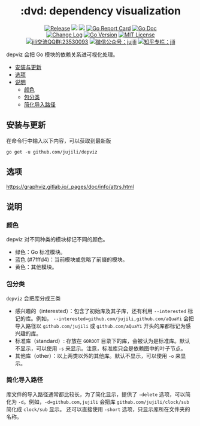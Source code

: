 <!-- markdownlint-disable MD041 -->
<h1 align="center">:dvd: dependency visualization</h1>
<p align="center">
<!--  -->
<a href="https://github.com/jujili/depviz/releases"> <img src="https://img.shields.io/github/v/tag/jujili/depviz?include_prereleases&sort=semver" alt="Release" title="Release"></a>
<!--  -->
<a href="https://www.travis-ci.org/jujili/depviz"><img src="https://www.travis-ci.org/jujili/depviz.svg?branch=master"/></a>
<!--  -->
<a href="https://codecov.io/gh/jujili/depviz"><img src="https://codecov.io/gh/jujili/depviz/branch/master/graph/badge.svg"/></a>
<!--  -->
<a href="https://goreportcard.com/report/github.com/jujili/depviz"><img src="https://goreportcard.com/badge/github.com/jujili/depviz" alt="Go Report Card" title="Go Report Card"/></a>
<!--  -->
<a href="http://godoc.org/github.com/jujili/depviz"><img src="https://img.shields.io/badge/godoc-depviz-blue.svg" alt="Go Doc" title="Go Doc"/></a>
<!--  -->
<br/>
<!--  -->
<a href="https://github.com/jujili/depviz/blob/master/CHANGELOG.md"><img src="https://img.shields.io/badge/Change-Log-blueviolet.svg" alt="Change Log" title="Change Log"/></a>
<!--  -->
<a href="https://golang.google.cn"><img src="https://img.shields.io/github/go-mod/go-version/jujili/depviz" alt="Go Version" title="Go Version"/></a>
<!--  -->
<a href="https://github.com/jujili/depviz/blob/master/LICENSE"><img src="https://img.shields.io/badge/License-MIT-blue.svg" alt="MIT License" title="MIT License"/></a>
<!--  -->
<br/>
<!--  -->
<a target="_blank" href="//shang.qq.com/wpa/qunwpa?idkey=7f61280435c41608fb8cb96cf8af7d31ef0007c44b223c9e3596ce84dec329bc"><img border="0" src="https://img.shields.io/badge/QQ%20群-23%2053%2000%2093-blue.svg" alt="jili交流QQ群:23530093" title="jili交流QQ群:23530093"></a>
<!--  -->
<a href="https://mp.weixin.qq.com/s?__biz=MzA4MDU4NDI5Mw==&mid=2455230332&idx=1&sn=8086c43e259b0012596ed63d6ecd7d10&chksm=88017c76bf76f5604f2f3280ffd96029b5ccaf99db48d18066d3e3bc9bc8a2e1a05de1a3225f&mpshare=1&scene=1&srcid=&sharer_sharetime=1578553397373&sharer_shareid=5ce52651949258759d82d1bf31b455b5#rd"><img src="https://img.shields.io/badge/微信公众号-jujili-success.svg" alt="微信公众号：jujili" title="微信公众号：jujili"/></a>
<!--  -->
<a href="https://zhuanlan.zhihu.com/jujili"><img src="https://img.shields.io/badge/知乎专栏-jili-blue.svg" alt="知乎专栏：jili" title="知乎专栏：jili"/></a>
<!--  -->
</p>

depviz 会把 Go 模块的依赖关系进可视化处理。

- [安装与更新](#%e5%ae%89%e8%a3%85%e4%b8%8e%e6%9b%b4%e6%96%b0)
- [选项](#%e9%80%89%e9%a1%b9)
- [说明](#%e8%af%b4%e6%98%8e)
	- [颜色](#%e9%a2%9c%e8%89%b2)
	- [包分类](#%e5%8c%85%e5%88%86%e7%b1%bb)
	- [简化导入路径](#%e7%ae%80%e5%8c%96%e5%af%bc%e5%85%a5%e8%b7%af%e5%be%84)

## 安装与更新

在命令行中输入以下内容，可以获取到最新版

```shell
go get -u github.com/jujili/depviz
```

## 选项

<https://graphviz.gitlab.io/_pages/doc/info/attrs.html>

## 说明

### 颜色

depviz 对不同种类的模块标记不同的颜色。

- 绿色：Go 标准模块。
- 蓝色 (#7fffd4)：当前模块或忽略了前缀的模块。
- 黄色：其他模块。

### 包分类

`depviz` 会把库分成三类

- 感兴趣的（interested）：包含了初始库及其子库，还有利用 `--interested` 标记的库。例如， `--interested=github.com/jujili,github.com/aQuaYi` 会把导入路径以 `github.com/jujili` 或 `github.com/aQuaYi` 开头的库都标记为感兴趣的库。
- 标准库（standard）: 存放在 `GOROOT` 目录下的库，会被认为是标准库。默认不显示，可以使用 `-s` 来显示。注意，标准库只会是依赖图中的叶子节点。
- 其他库（other）：以上两类以外的其他库。默认不显示，可以使用 `-o` 来显示。

### 简化导入路径

库文件的导入路径通常都比较长，为了简化显示，提供了 `-delete` 选项，可以简化为 `-d`。例如，`-d=github.com,jujili` 会把库 `github.com/jujili/clock/sub` 简化成 `clock/sub` 显示。
还可以直接使用 `-short` 选项，只显示库所在文件夹的名称。

